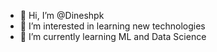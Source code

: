 - 👋 Hi, I’m @Dineshpk
- 👀 I’m interested in learning new technologies
- 🌱 I’m currently learning ML and Data Science

<!---
Dineshpk/Dineshpk is a ✨ special ✨ repository because its `README.md` (this file) appears on your GitHub profile.
You can click the Preview link to take a look at your changes.
--->
